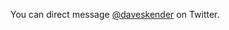 <p align="center">
You can direct message <a href="https://twitter.com/messages/compose?recipient_id=27475431" _target="blank">@daveskender</a> on Twitter.
</p>
